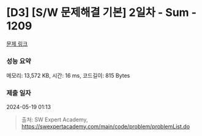# [D3] [S/W 문제해결 기본] 2일차 - Sum - 1209 

[문제 링크](https://swexpertacademy.com/main/code/problem/problemDetail.do?contestProbId=AV13_BWKACUCFAYh) 

### 성능 요약

메모리: 13,572 KB, 시간: 16 ms, 코드길이: 815 Bytes

### 제출 일자

2024-05-19 01:13



> 출처: SW Expert Academy, https://swexpertacademy.com/main/code/problem/problemList.do